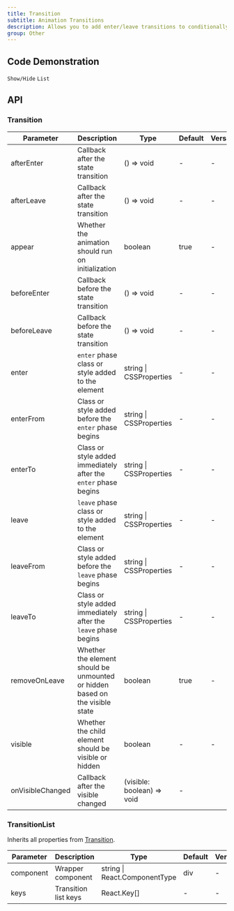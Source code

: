 ```yaml
---
title: Transition
subtitle: Animation Transitions
description: Allows you to add enter/leave transitions to conditionally rendered elements using CSS classes to control the transition styles at different stages.
group: Other
---
```


## Code Demonstration

<!-- prettier-ignore -->
<code src="./demo/basic.tsx">Show/Hide</code>
<code src="./demo/list.tsx">List</code>

## API

### Transition

| Parameter | Description | Type | Default | Version |
| --- | --- | --- | --- | --- |
| afterEnter | Callback after the state transition | () => void | - | - |
| afterLeave | Callback after the state transition | () => void | - | - |
| appear | Whether the animation should run on initialization | boolean | true | - |
| beforeEnter | Callback before the state transition | () => void | - | - |
| beforeLeave | Callback before the state transition | () => void | - | - |
| enter | `enter` phase class or style added to the element | string \| CSSProperties | - | - |
| enterFrom | Class or style added before the `enter` phase begins | string \| CSSProperties | - | - |
| enterTo | Class or style added immediately after the `enter` phase begins | string \| CSSProperties | - | - |
| leave | `leave` phase class or style added to the element | string \| CSSProperties | - | - |
| leaveFrom | Class or style added before the `leave` phase begins | string \| CSSProperties | - | - |
| leaveTo | Class or style added immediately after the `leave` phase begins | string \| CSSProperties | - | - |
| removeOnLeave | Whether the element should be unmounted or hidden based on the visible state | boolean | true | - |
| visible | Whether the child element should be visible or hidden | boolean | - | - |
| onVisibleChanged | Callback after the visible changed | (visible: boolean) => void | - |  |

### TransitionList

Inherits all properties from [Transition](#Transition).

| Parameter | Description          | Type                          | Default | Version |
| --------- | -------------------- | ----------------------------- | ------- | ------- |
| component | Wrapper component    | string \| React.ComponentType | div     | -       |
| keys      | Transition list keys | React.Key\[]                  | -       | -       |
